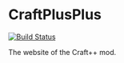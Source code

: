# CraftPlusPlus
[![Build Status](https://drone.io/github.com/Anon10W1z/CraftPlusPlus/status.png)](https://drone.io/github.com/Anon10W1z/CraftPlusPlus/latest)

The website of the Craft++ mod.
